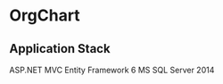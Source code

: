 OrgChart
========

Application Stack
-----------------
ASP.NET MVC
Entity Framework 6
MS SQL Server 2014

